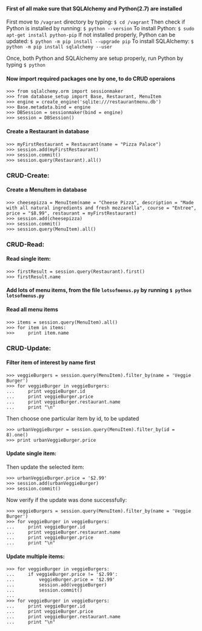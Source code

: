 #### First of all make sure that SQLAlchemy and Python(2.7) are installed
First move to `/vagrant` directory by typing: `$ cd /vagrant`
Then check if Python is installed by running: `$ python --version`
To install Python: `$ sudo apt-get install python-pip`
If not installed properly, Python can be updated: `$ python -m pip install --upgrade pip`
To install SQLAlchemy: `$ python -m pip install sqlalchemy --user`

Once, both Python and SQLAlchemy are setup properly, run Python by typing `$ python`
#### Now import required packages one by one, to do CRUD operaions


```
>>> from sqlalchemy.orm import sessionmaker
>>> from database_setup import Base, Restaurant, MenuItem
>>> engine = create_engine('sqlite:///restaurantmenu.db')
>>> Base.metadata.bind = engine
>>> DBSession = sessionmaker(bind = engine)
>>> session = DBSession()
```

#### Create a Restaurant in database

```
>>> myFirstRestaurant = Restaurant(name = "Pizza Palace")
>>> session.add(myFirstRestaurant)
>>> session.commit()
>>> session.query(Restaurant).all()
```

### CRUD-Create:
#### Create a MenuItem in database

```
>>> cheesepizza = MenuItem(name = "Cheese Pizza", description = "Made with all natural ingredients and fresh mozzarella", course = "Entree", price = "$8.99", restaurant = myFirstRestaurant)
>>> session.add(cheesepizza)
>>> session.commit()
>>> session.query(MenuItem).all()
```

### CRUD-Read:
#### Read single item:
```
>>> firstResult = session.query(Restaurant).first()
>>> firstResult.name
```

#### Add lots of menu items, from the file `lotsofmenus.py` by running `$ python lotsofmenus.py`
#### Read all menu items

```
>>> items = session.query(MenuItem).all()
>>> for item in items:
>>> 	print item.name
```

### CRUD-Update:

#### Filter item of interest by name first
```
>>> veggieBurgers = session.query(MenuItem).filter_by(name = 'Veggie Burger')
>>> for veggieBurger in veggieBurgers:
...     print veggieBurger.id
...     print veggieBurger.price
...     print veggieBurger.restaurant.name
...     print "\n"

```

Then choose one particular item by id, to be updated
```
>>> urbanVeggieBurger = session.query(MenuItem).filter_by(id = 8).one()
>>> print urbanVeggieBurger.price
```

#### Update single item:
Then update the selected item:
```
>>> urbanVeggieBurger.price = '$2.99'
>>> session.add(urbanVeggieBurger)
>>> session.commit()
```

Now verify if the update was done successfully:
```
>>> veggieBurgers = session.query(MenuItem).filter_by(name = 'Veggie Burger')
>>> for veggieBurger in veggieBurgers:
...     print veggieBurger.id
...     print veggieBurger.restaurant.name
...     print veggieBurger.price
...     print "\n"
```

#### Update multiple items:

```
>>> for veggieBurger in veggieBurgers:
...     if veggieBurger.price != '$2.99':
...         veggieBurger.price = '$2.99'
...         session.add(veggieBurger)
...         session.commit()
...
>>> for veggieBurger in veggieBurgers:
...     print veggieBurger.id
...     print veggieBurger.price
...     print veggieBurger.restaurant.name
...     print "\n"
```
